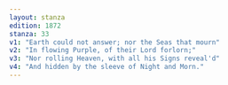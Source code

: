```yaml
---
layout: stanza
edition: 1872
stanza: 33
v1: "Earth could not answer; nor the Seas that mourn"
v2: "In flowing Purple, of their Lord forlorn;"
v3: "Nor rolling Heaven, with all his Signs reveal'd"
v4: "And hidden by the sleeve of Night and Morn."
---
```

